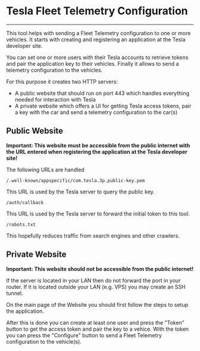 # Tesla Fleet Telemetry Configuration
--------------------------------

This tool helps with sending a Fleet Telemetry configuration to one or more vehicles. It starts with creating and registering an application at the Tesla developer site.

You can set one or more users with their Tesla accounts to retrieve tokens and pair the application key to their vehicles. Finally it allows to send a telemetry configuration to the vehicles.

For this purpose it creates two HTTP servers:

* A public website that should run on port 443 which handles everything needed for interaction with Tesla
* A private website which offers a UI for getting Tesla access tokens, pair a key with the car and send a telemetry configuration to the car(s)

## Public Website

**Important: This website must be accessible from the public internet with the URL entered when registering the application at the Tesla developer site!**

The following URLs are handled

`/.well-known/appspecific/com.tesla.3p.public-key.pem`

This URL is used by the Tesla server to query the public key.

`/auth/callback`

This URL is used by the Tesla server to forward the initial token to this tool.

`/robots.txt`

This hopefully reduces traffic from search engines and other crawlers.

## Private Website

**Important: This website should not be accessible from the public internet!**

If the server is located in your LAN then do not forward the port in your router. If it is located outside your LAN (e.g. VPS) you may create an SSH tunnel.

On the main page of the Website you should first follow the steps to setup the application.

After this is done you can create at least one user and press the "Token" button to get the access token and pair the key to a vehice. With the token you can press the "Configure" button to send a Fleet Telemetry configuration to the vehicle(s).
